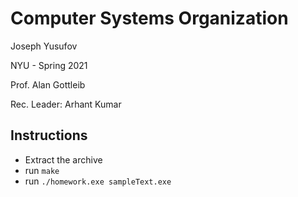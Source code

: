 # Computer Systems Organization
Joseph Yusufov

NYU - Spring 2021

Prof. Alan Gottleib

Rec. Leader: Arhant Kumar

## Instructions
* Extract the archive
* run `make`
* run `./homework.exe sampleText.exe`
